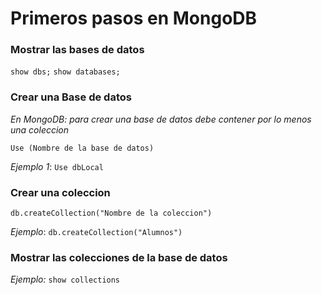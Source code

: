 # Primeros pasos en MongoDB

### Mostrar las bases de datos
`show dbs;` 
`show databases;`

### Crear una Base de datos
*En MongoDB: para crear una base de datos debe contener por lo menos una coleccion*

`Use (Nombre de la base de datos)`

*Ejemplo 1*: `Use dbLocal`


### Crear una coleccion
`db.createCollection("Nombre de la coleccion")`

*Ejemplo*: `db.createCollection("Alumnos")`

### Mostrar las colecciones de la base de datos
*Ejemplo:* `show collections`


